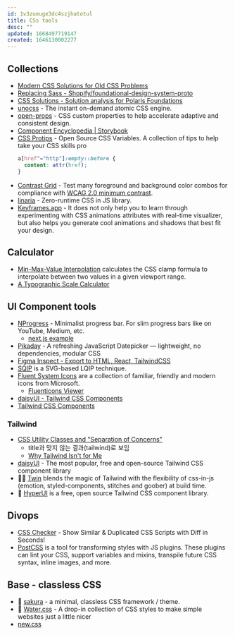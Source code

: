 ```yaml
---
id: 1v3zueuge3dc4szjhatotul
title: CSs tools
desc: ""
updated: 1668497719147
created: 1646130002277
---
```


## Collections

- [Modern CSS Solutions for Old CSS Problems](https://moderncss.dev/)
- [Replacing Sass - Shopify/foundational-design-system-proto](https://github.com/Shopify/foundational-design-system-proto/discussions/44)
- [CSS Solutions - Solution analysis for Polaris Foundations](https://docs.google.com/spreadsheets/d/1rxrRTlbNWiLVu-Q5IK7xh5O1FmWcjyAS2XN7jiPrhYM/edit#gid=0)
- [unocss](https://github.com/antfu/unocss) - The instant on-demand atomic CSS engine.
- [open-props](https://github.com/argyleink/open-props) - CSS custom properties to help accelerate adaptive and consistent design.
- [Component Encyclopedia | Storybook](https://storybook.js.org/showcase)
- [CSS Protips](https://github.com/AllThingsSmitty/css-protips) - Open Source CSS Variables. A collection of tips to help take your CSS skills pro
  ```css
  a[href^="http"]:empty::before {
    content: attr(href);
  }
  ```
- [Contrast Grid](https://contrast-grid.eightshapes.com/?version=1.1.0&background-colors=&foreground-colors=%23FFFFFF%2C%20White%0D%0A%23F2F2F2%0D%0A%23DDDDDD%0D%0A%23CCCCCC%0D%0A%23888888%0D%0A%23404040%2C%20Charcoal%0D%0A%23000000%2C%20Black%0D%0A%232F78C5%2C%20Effective%20on%20Extremes%0D%0A%230F60B6%2C%20Effective%20on%20Lights%0D%0A%23398EEA%2C%20Ineffective%0D%0A&es-color-form__tile-size=compact&es-color-form__show-contrast=aaa&es-color-form__show-contrast=aa&es-color-form__show-contrast=aa18&es-color-form__show-contrast=dnp) - Test many foreground and background color combos for compliance with [WCAG 2.0 minimum contrast](https://www.w3.org/TR/UNDERSTANDING-WCAG20/visual-audio-contrast-contrast.html).
- [linaria](https://github.com/callstack/linaria) - Zero-runtime CSS in JS library.
- [Keyframes.app](https://keyframes.app/) - It does not only help you to learn through experimenting with CSS animations attributes with real-time visualizer, but also helps you generate cool animations and shadows that best fit your design.

## Calculator

- [Min-Max-Value Interpolation](https://github.com/9elements/min-max-calculator) calculates the CSS clamp formula to interpolate between two values in a given viewport range.
- [A Typographic Scale Calculator](https://www.layoutgridcalculator.com/typographic-scale/)

## UI Component tools

- [NProgress](https://github.com/rstacruz/nprogress) - Minimalist progress bar. For slim progress bars like on YouTube, Medium, etc.
  - [next.js example](https://github.com/vercel/next.js/blob/canary/examples/with-loading/pages/_app.js)
- [Pikaday](https://github.com/Pikaday/Pikaday) - A refreshing JavaScript Datepicker — lightweight, no dependencies, modular CSS
- [Figma Inspect - Export to HTML, React, TailwindCSS](https://www.figma.com/community/plugin/1049994768493726219/Inspect---Export-to-HTML%2C-React%2C-TailwindCSS)
- [SQIP](https://github.com/axe312ger/sqip) is a SVG-based LQIP technique.
- [Fluent System Icons](https://github.com/microsoft/fluentui-system-icons) are a collection of familiar, friendly and modern icons from Microsoft.
  - [Fluenticons Viewer](https://fluenticons.co/)
- [daisyUI - Tailwind CSS Components](https://daisyui.com/)
- [Tailwind CSS Components](https://postsrc.com/components)

### Tailwind

- [CSS Utility Classes and "Separation of Concerns"](https://adamwathan.me/css-utility-classes-and-separation-of-concerns/)
  - title과 맞지 않는 결과(tailwind)로 보임
  - [Why Tailwind Isn't for Me](https://dev.to/jaredcwhite/why-tailwind-isn-t-for-me-5c90)
- [daisyUI](https://github.com/saadeghi/daisyui) - The most popular, free and open-source Tailwind CSS component library
- 🦹‍♂️ [Twin](https://github.com/ben-rogerson/twin.macro) blends the magic of Tailwind with the flexibility of css-in-js (emotion, styled-components, stitches and goober) at build time.
- 🐳 [HyperUI](https://github.com/markmead/hyperui) is a free, open source Tailwind CSS component library.

## Divops

- [CSS Checker](https://github.com/ruilisi/css-checker) - Show Similar & Duplicated CSS Scripts with Diff in Seconds!
- [PostCSS](https://github.com/postcss/postcss) is a tool for transforming styles with JS plugins. These plugins can lint your CSS, support variables and mixins, transpile future CSS syntax, inline images, and more.

## Base - classless CSS

- 🌸 [sakura](https://github.com/oxalorg/sakura) - a minimal, classless CSS framework / theme.
- 🌊 [Water.css](https://github.com/kognise/water.css) - A drop-in collection of CSS styles to make simple websites just a little nicer
- [new.css](https://newcss.net/)
